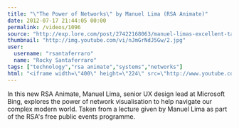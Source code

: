 ```yaml
---
title: "\"The Power of Networks\" by Manuel Lima (RSA Animate)"
date: 2012-07-17 21:44:05 00:00
permalink: /videos/1096
source: "http://exp.lore.com/post/27422168063/manuel-limas-excellent-talk-on-the-power-of"
thumbnail: "http://img.youtube.com/vi/nJmGrNdJ5Gw/2.jpg"
user:
  username: "rsantaferraro"
  name: "Rocky Santaferraro"
tags: ["technology","rsa animate","systems","networks"]
html: "<iframe width=\"400\" height=\"224\" src=\"http://www.youtube.com/embed/nJmGrNdJ5Gw?wmode=transparent&autohide=1&egm=0&hd=1&iv_load_policy=3&modestbranding=1&rel=0&showinfo=0&showsearch=0\" frameborder=\"0\" allowfullscreen></iframe>"
---
```


In this new RSA Animate, Manuel Lima, senior UX design lead at Microsoft Bing, explores the power of network visualisation to help navigate our complex modern world. Taken from a lecture given by Manuel Lima as part of the RSA's free public events programme.